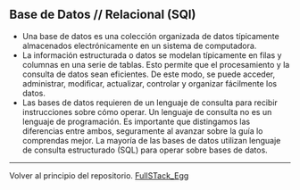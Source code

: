 ## Base de Datos // Relacional (SQl)

- Una base de datos es una colección organizada de datos típicamente almacenados
electrónicamente en un sistema de computadora.
- La información estructurada o datos se modelan típicamente en filas y columnas en una serie de
tablas. Esto permite que el procesamiento y la consulta de datos sean eficientes. De este modo,
se puede acceder, administrar, modificar, actualizar, controlar y organizar fácilmente los datos.
- Las bases de datos requieren de un lenguaje de consulta para recibir instrucciones sobre cómo
operar. Un lenguaje de consulta no es un lenguaje de programación. Es importante que
distingamos las diferencias entre ambos, seguramente al avanzar sobre la guía lo comprendas
mejor. La mayoría de las bases de datos utilizan lenguaje de consulta estructurado (SQL) para
operar sobre bases de datos.

---
Volver al principio del repositorio. [FullSTack_Egg](https://github.com/megagringa/FullStack_Egg_Curso)